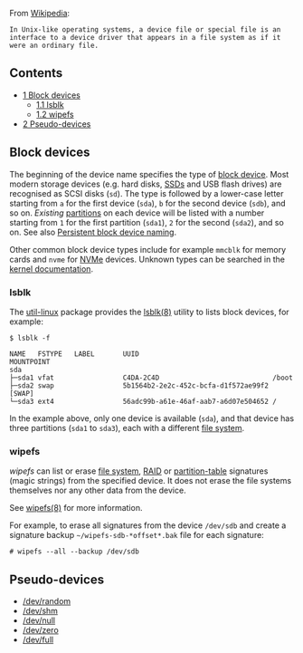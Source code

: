 From [Wikipedia](https://en.wikipedia.org/wiki/Device_file "wikipedia:Device file"):

	In Unix-like operating systems, a device file or special file is an interface to a device driver that appears in a file system as if it were an ordinary file.

## Contents

*   [1 Block devices](#Block_devices)
    *   [1.1 lsblk](#lsblk)
    *   [1.2 wipefs](#wipefs)
*   [2 Pseudo-devices](#Pseudo-devices)

## Block devices

The beginning of the device name specifies the type of [block device](https://en.wikipedia.org/wiki/Device_file#Block_devices "wikipedia:Device file"). Most modern storage devices (e.g. hard disks, [SSDs](/index.php/SSD "SSD") and USB flash drives) are recognised as SCSI disks (`sd`). The type is followed by a lower-case letter starting from `a` for the first device (`sda`), `b` for the second device (`sdb`), and so on. *Existing* [partitions](/index.php/Partition "Partition") on each device will be listed with a number starting from `1` for the first partition (`sda1`), `2` for the second (`sda2`), and so on. See also [Persistent block device naming](/index.php/Persistent_block_device_naming "Persistent block device naming").

Other common block device types include for example `mmcblk` for memory cards and `nvme` for [NVMe](/index.php/NVMe "NVMe") devices. Unknown types can be searched in the [kernel documentation](https://www.kernel.org/doc/html/latest/admin-guide/devices.html).

### lsblk

The [util-linux](https://www.archlinux.org/packages/?name=util-linux) package provides the [lsblk(8)](https://jlk.fjfi.cvut.cz/arch/manpages/man/lsblk.8) utility to lists block devices, for example:

 `$ lsblk -f` 
```
NAME   FSTYPE   LABEL       UUID                                 MOUNTPOINT
sda
├─sda1 vfat                 C4DA-2C4D                            /boot
├─sda2 swap                 5b1564b2-2e2c-452c-bcfa-d1f572ae99f2 [SWAP]
└─sda3 ext4                 56adc99b-a61e-46af-aab7-a6d07e504652 /

```

In the example above, only one device is available (`sda`), and that device has three partitions (`sda1` to `sda3`), each with a different [file system](/index.php/File_system "File system").

### wipefs

*wipefs* can list or erase [file system](/index.php/File_system "File system"), [RAID](/index.php/RAID "RAID") or [partition-table](/index.php/Partition "Partition") signatures (magic strings) from the specified device. It does not erase the file systems themselves nor any other data from the device.

See [wipefs(8)](https://jlk.fjfi.cvut.cz/arch/manpages/man/wipefs.8) for more information.

For example, to erase all signatures from the device `/dev/sdb` and create a signature backup `~/wipefs-sdb-*offset*.bak` file for each signature:

```
# wipefs --all --backup /dev/sdb

```

## Pseudo-devices

*   [/dev/random](/index.php//dev/random "/dev/random")
*   [/dev/shm](/index.php//dev/shm "/dev/shm")
*   [/dev/null](https://en.wikipedia.org/wiki//dev/null "w:/dev/null")
*   [/dev/zero](https://en.wikipedia.org/wiki//dev/zero "w:/dev/zero")
*   [/dev/full](https://en.wikipedia.org/wiki//dev/full "w:/dev/full")
